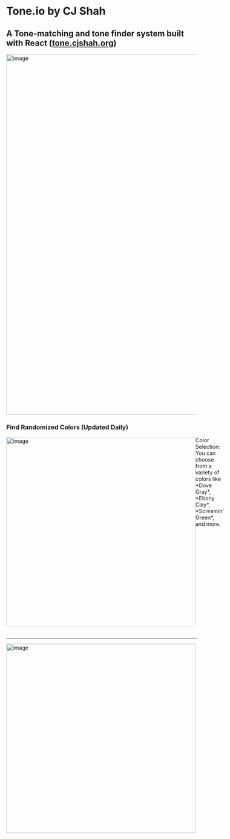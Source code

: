 # Tone.io by CJ Shah
## A Tone-matching and tone finder system built with React ([tone.cjshah.org](tone.cjshah.org))
<img width="952" alt="image" src="https://github.com/user-attachments/assets/77533f7b-31a2-4439-9838-2cb995410518">

### Find Randomized Colors (Updated Daily)
<div style="display:flex;">
<img width="500" alt="image" src="https://github.com/user-attachments/assets/27b9c2b0-cd93-4da9-96ef-8a85cb71049c">

<div>Color Selection: You can choose from a variety of colors like *Dove Gray*, *Ebony Clay*, *Screamin’ Green*, and more.</div>
</div>
<br/>
<hr/>
<img t width="500" alt="image" src="https://github.com/user-attachments/assets/9fc7fd90-d123-4f74-8b25-7734e29ea9af">

